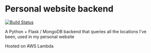 # Personal website backend

[![Build Status](https://travis-ci.com/geomin76/mongodb-places-query.svg?branch=main)](https://travis-ci.com/geomin76/mongodb-places-query)

A Python + Flask / MongoDB backend that queries all the locations I've been, used in my personal website

Hosted on AWS Lambda